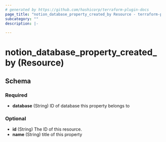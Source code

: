 ```yaml
---
# generated by https://github.com/hashicorp/terraform-plugin-docs
page_title: "notion_database_property_created_by Resource - terraform-provider-notion"
subcategory: ""
description: |-
  
---
```


# notion_database_property_created_by (Resource)





<!-- schema generated by tfplugindocs -->
## Schema

### Required

- **database** (String) ID of database this property belongs to

### Optional

- **id** (String) The ID of this resource.
- **name** (String) title of this property


